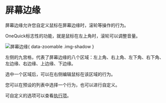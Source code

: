 # 屏幕边缘

屏幕边缘允许您自定义鼠标在屏幕边缘时，滚轮等操作的行为。

OneQuick标志性的功能，就是鼠标在左上角时，滚轮可以调整音量。

![屏幕边缘](/shot/cn-screen.png){ data-zoomable .img-shadow }

左侧的九宫格，代表了屏幕边缘的八个区域：左上角、右上角、左下角、右下角、左边缘、右边缘、上边缘、下边缘。

选中一个区域后，可以在右侧编辑鼠标在该区域的行为。

您可以在预设的列表中选择一个行为，也可以进行自定义。

可自定义的选项可以查看[执行项](/reference/operation)。
